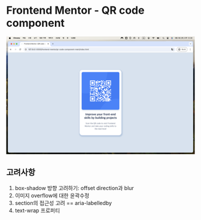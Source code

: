 # Frontend Mentor - QR code component

![Result](./images/result.png)

## 고려사항

1. box-shadow 방향 고려하기: offset direction과 blur
2. 이미지 overflow에 대한 윤곽수정
3. section의 접근성 고려 == aria-labelledby
4. text-wrap 프로퍼티
